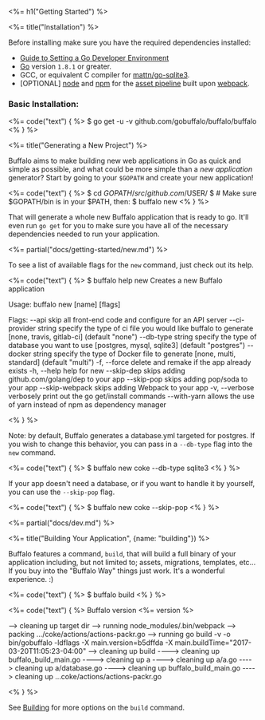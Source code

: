 <%= h1("Getting Started") %>

<%= title("Installation") %>

Before installing make sure you have the required dependencies installed:

* [Guide to Setting a Go Developer Environment](http://gopherguides.com/before-you-come-to-class)
* [Go](https://golang.org) version `1.8.1` or greater.
* GCC, or equivalent C compiler for [mattn/go-sqlite3](https://github.com/mattn/go-sqlite3).
* [OPTIONAL] [node](https://github.com/nodejs/node) and [npm](https://github.com/npm/npm) for the [asset pipeline](/docs/assets) built upon [webpack](https://github.com/webpack/webpack).

### Basic Installation:

<%= code("text") { %>
$ go get -u -v github.com/gobuffalo/buffalo/buffalo
<% } %>

<%= title("Generating a New Project") %>

Buffalo aims to make building new web applications in Go as quick and simple as possible, and what could be more simple than a *new application* generator? Start by going to your `$GOPATH` and create your new application!

<%= code("text") { %>
$ cd $GOPATH/src/github.com/$USER/
$ # Make sure $GOPATH/bin is in your $PATH, then:
$ buffalo new <name>
<% } %>

That will generate a whole new Buffalo application that is ready to go. It'll even run `go get` for you to make sure you have all of the necessary dependencies needed to run your application.

<%= partial("docs/getting-started/new.md") %>

To see a list of available flags for the `new` command, just check out its help.

<%= code("text") { %>
$ buffalo help new
Creates a new Buffalo application

Usage:
  buffalo new [name] [flags]

Flags:
      --api                  skip all front-end code and configure for an API server
      --ci-provider string   specify the type of ci file you would like buffalo to generate \[none, travis, gitlab-ci] (default "none")
      --db-type string       specify the type of database you want to use \[postgres, mysql, sqlite3] (default "postgres")
      --docker string        specify the type of Docker file to generate \[none, multi, standard] (default "multi")
  -f, --force                delete and remake if the app already exists
  -h, --help                 help for new
      --skip-dep             skips adding github.com/golang/dep to your app
      --skip-pop             skips adding pop/soda to your app
      --skip-webpack         skips adding Webpack to your app
  -v, --verbose              verbosely print out the go get/install commands
      --with-yarn            allows the use of yarn instead of npm as dependency manager

<% } %>

Note: by default, Buffalo generates a database.yml targeted for postgres. If you wish to change this behavior, you can pass in a `--db-type` flag into the `new` command.

<%= code("text") { %>
$ buffalo new coke --db-type sqlite3
<% } %>

If your app doesn't need a database, or if you want to handle it by yourself, you can use the `--skip-pop` flag.

<%= code("text") { %>
$ buffalo new coke --skip-pop
<% } %>

<%= partial("docs/dev.md") %>

<%= title("Building Your Application", {name: "building"}) %>

Buffalo features a command, `build`, that will build a full binary of your application including, but not limited to; assets, migrations, templates, etc... If you buy into the "Buffalo Way" things just work. It's a wonderful experience. :)

<%= code("text") { %>
$ buffalo build
<% } %>

<%= code("text") { %>
Buffalo version <%= version %>

--> cleaning up target dir
--> running node_modules/.bin/webpack
--> packing .../coke/actions/actions-packr.go
--> running go build -v -o bin/gobuffalo -ldflags -X main.version=b5dffda -X main.buildTime="2017-03-20T11:05:23-04:00"
--> cleaning up build
----> cleaning up buffalo_build_main.go
----> cleaning up a
----> cleaning up a/a.go
----> cleaning up a/database.go
----> cleaning up buffalo_build_main.go
----> cleaning up ...coke/actions/actions-packr.go

<% } %>

See [Building](/docs/building) for more options on the `build` command.
